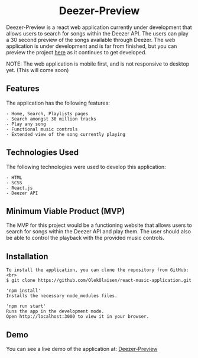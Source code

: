 



<h1 align="center">Deezer-Preview</h1>





Deezer-Preview is a react web application currently under development that allows users to search for songs within the Deezer API. The users can play a 30 second preview of the songs available through Deezer. 
The web application is under development and is far from finished, but you can preview the project [here](https://deezer-preview.netlify.app/) as it continues to get developed.

NOTE: The web application is mobile first, and is not responsive to desktop yet. (This will come soon)


## Features

The application has the following features:
```
- Home, Search, Playlists pages
- Search amongst 30 million tracks
- Play any song
- Functional music controls
- Extended view of the song currently playing
 ```
  
 ## Technologies Used

The following technologies were used to develop this application:
```
- HTML
- SCSS
- React.js
- Deezer API
```
## Minimum Viable Product (MVP)

The MVP for this project would be a functioning website that allows users to search for songs within the Deezer API and play them. The user should also be able to control the playback with the provided music controls.  


## Installation
```
To install the application, you can clone the repository from GitHub:<br> 
$ git clone https://github.com/OlekOlaisen/react-music-application.git

'npm install'
Installs the necessary node_modules files.

'npm run start'
Runs the app in the development mode.
Open http://localhost:3000 to view it in your browser.
```
    
## Demo

You can see a live demo of the application at: [Deezer-Preview](https://deezer-preview.netlify.app/)




